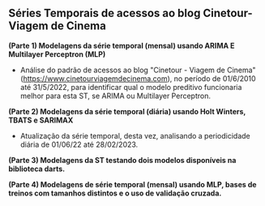 ## Séries Temporais de acessos ao blog **Cinetour-Viagem de Cinema**

**(Parte 1) Modelagens da série temporal (mensal) usando ARIMA E Multilayer Perceptron (MLP)**
- Análise do padrão de acessos ao blog "Cinetour - Viagem de Cinema" (https://www.cinetourviagemdecinema.com), no período de 01/6/2010 até 31/5/2022, para identificar qual o modelo preditivo funcionaria melhor para esta ST, se ARIMA ou Multilayer Perceptron.

**(Parte 2) Modelagens da série temporal (diária) usando Holt Winters, TBATS e SARIMAX**
- Atualização da série temporal, desta vez, analisando a periodicidade diária de 01/06/22 até 28/02/2023.

**(Parte 3) Modelagens da ST testando dois modelos disponíveis na biblioteca darts.**

**(Parte 4) Modelagens de série temporal (mensal) usando MLP, bases de treinos com tamanhos distintos e o uso de validação cruzada.**

